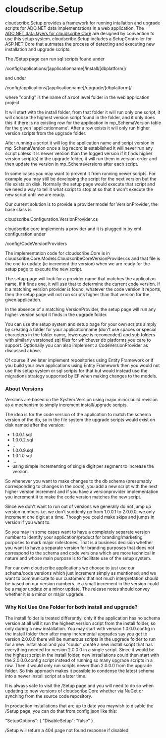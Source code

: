 # cloudscribe.Setup

cloudscribe.Setup provides a framework for running intallation and upgrade scripts for ADO.NET data implementations in a web application. The [ADO.NET data layers for cloudscribe Core](https://github.com/joeaudette/cloudscribe.Core.Data) are designed by convention to use this setup system. cloudscribe.Setup includes a SetupController for ASP.NET Core that autmates the process of detecting and executing new installation and upgrade scripts.

The /Setup page can run sql scripts found under

/config/applications/[applicationname]/install/[dbplatform]/

and under

/config/applications/[applicationname]/upgrade/[dbplatform]/

where "config" is the name of a root level folder in the web application project

It will start with the install folder, from that folder it will run only one script, it will choose the highest version script found in the folder, and it only does this if there is no existing row for the application in mp_SchemaVersion table for the given 'applicationname'. After a row exists it will only run higher version scripts from the upgrade folder.

After running a script it will log the application name and script version in mp_SchemaVersion
once a log record is established it will never run any script unless it is newer version than the logged version
if it finds higher version script(s) in the upgrade folder, it will run them in version order and then update the version in mp_SchemaVersions after each script.

In some cases you may want to prevent it from running newer scripts. For example you may still be developing the script for the next version but the file exists on disk. Normally the setup page would execute that script and we need a way to tell it what script to stop at so that it won't execute the new script until we are ready.

Our current solution is to provide a provider model for VersionProvider, the base class is

cloudscribe.Configuration.VersionProvider.cs

cloudscribe core implements a provider and it is plugged in by xml configuration under 

/config/CodeVersionProviders

The implementation code for cloudscribe.Core is in cloudscribe.Core.Models.CloudscribeCoreVersionProvider.cs
and that file is the one to update (ie increment the version) when we are ready for the setup page to execute the new script.

The setup page will look for a provider name that matches the application name, if it finds one, it will use that to determine the current code version.
If it a matching version provider is found, whatever the code version it reports, then the setup page will not run scripts higher than that version for the given application.

In the absence of a matching VersionProvider, the setup page will run any higher version script it finds in the upgrade folder.

You can use the setup system and setup page for your own scripts simply by creating a folder for your applicationname (don't use spaces or special characters in the folder name, lowercase is recomended) and sub folders with similarly versioned sql files for whichever db platforms you care to support.
Optionally you can also implement a CodeVersionProvider as discussed above.

Of course if we later implement repositories using Entity Framework or if you build your own applications using Entity Framework then you would not use this setup system or sql scripts for that but would instead use the migrations strategy supported by EF when making changes to the models.

### About Versions

Versions are based on the System.Version using major.minor.build.revision as a mechanism to simply increment install/upgrade scripts.

The idea is for the code version of the application to match the schema version of the db, so in the file system the upgrade scripts would exist on disk named after the version:
* 1.0.0.1.sql
* 1.0.0.2.sql
* ..
* 1.0.0.9.sql
* 1.0.1.0.sql
* ...
* using simple incrementing of single digit per segment to increase the version.

So whenever you want to make changes to the db schema (presumably corresponding to changes in the code),
you add a new script with the next higher version increment and if you have a versionprovider implementation you increment it to make the code version matches the new script.

Since we don't want to run out of versions we generally do not jump up version numbers i.e. we don't suddenly go from 1.0.0.1 to 2.0.0.0, we only increment one digit at a time. Though you could make skips and jumps in version if you want to.

So you may in some cases want to have a completely separate version number to identify your application/product for branding/marketing purposes to mark major milestones. That is a business decision whether you want to have a separate version for branding purposes that does not correspond to the schema and code versions which are more technical in nature and whose main purpose is to facilitate use of the setup system.

For our own cloudscribe applications we choose to just use our schema/code versions which just increment simply as mentioned, and we want to communicate to our customers that not much interpretation should be based on our version numbers. ie a small increment in the version could be a major update or a minor update. The release notes should convey whether it is a minor or major upgrade.

### Why Not Use One Folder for both install and upgrade?

The install folder is treated differently, only if the application has no schema version at all will it run the highest version script from the install folder, so only during a new installation. You may start with version 1.0.0.0.config in the install folder then after many incremental upgrades say you get to version 2.0.0.0 there will be numerous scripts in the upgrade folder to run for a new installation and you "could" create a new install script that has everything needed for version 2.0.0.0 in a single script. Since it would be the highest script in the install folder, new installations could then start with the 2.0.0.0.config script instead of running so many upgrade scripts in a row. Then it would only run scripts newer than 2.0.0.0 from the upgrade folder. So this approach makes it possible to condense the latest schema into a newer install script at a later time.

It is always safe to visit the /Setup page and you will need to do so when updating to new versions of cloudscribe.Core whether via NuGet or synching from the source code repository.

In production installations that are up to date you maywish to disable the /Setup page, you can do that from config.json like this:

"SetupOptions": {
    "DisableSetup": "false"
  }
  
/Setup will return a 404 page not found response if disabled
